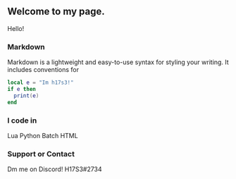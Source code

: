 ## Welcome to my page.
Hello!
### Markdown

Markdown is a lightweight and easy-to-use syntax for styling your writing. It includes conventions for

```lua
local e = "Im h17s3!"
if e then
  print(e)
end
```

### I code in

Lua
Python
Batch
HTML

### Support or Contact

Dm me on Discord! H17S3#2734
